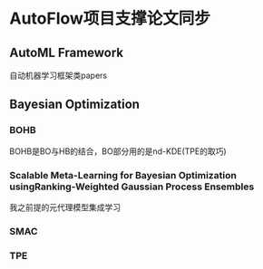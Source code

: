 # AutoFlow项目支撑论文同步

## AutoML Framework
自动机器学习框架类papers

## Bayesian Optimization

### BOHB
BOHB是BO与HB的结合，BO部分用的是nd-KDE(TPE的取巧)

### Scalable Meta-Learning for Bayesian Optimization usingRanking-Weighted Gaussian Process Ensembles
我之前提的元代理模型集成学习

### SMAC


### TPE


















